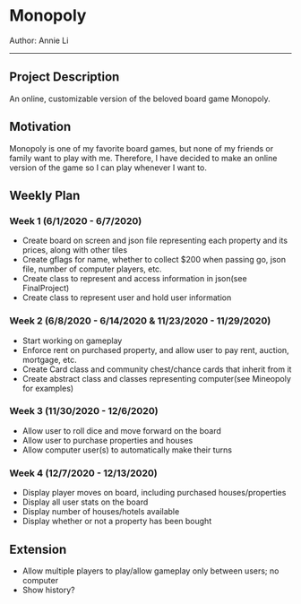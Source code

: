 # Monopoly

Author: Annie Li

---

## Project Description
An online, customizable version of the beloved board game Monopoly.

## Motivation
Monopoly is one of my favorite board games, but none of my friends or
 family want to play with me. Therefore, I have decided to make an online
  version of the game so I can play whenever I want to.
  
## Weekly Plan

### Week 1 (6/1/2020 - 6/7/2020)
- Create board on screen and json file representing each property and its
 prices, along with other tiles
- Create gflags for name, whether to collect $200 when passing go, json file,
 number of computer players, etc.
- Create class to represent and access information in json(see FinalProject)
- Create class to represent user and hold user information

### Week 2 (6/8/2020 - 6/14/2020 & 11/23/2020 - 11/29/2020)
- Start working on gameplay
- Enforce rent on purchased property, and allow user to pay rent, auction,
  mortgage, etc.
- Create Card class and community chest/chance cards that inherit from it
- Create abstract class and classes representing computer(see Mineopoly for
 examples)

### Week 3 (11/30/2020 - 12/6/2020)
- Allow user to roll dice and move forward on the board
- Allow user to purchase properties and houses
- Allow computer user(s) to automatically make their turns

### Week 4 (12/7/2020 - 12/13/2020)
- Display player moves on board, including purchased houses/properties
- Display all user stats on the board
- Display number of houses/hotels available
- Display whether or not a property has been bought
 
## Extension
- Allow multiple players to play/allow gameplay only between users; no computer
- Show history?